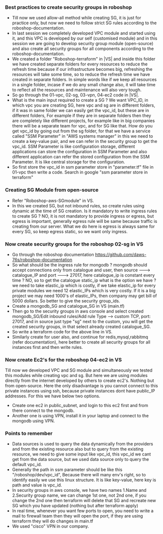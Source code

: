### Best practices to create security groups in roboshop
- Till now we used allow-all method while creating SG, it is just for practice only, but now we need to follow
  strict SG rules according to the roboshop-documentation.
- In last session we completely developed VPC module and started using it, and this VPC is developed by our
  self (customised module) and in this session we are going to develop security group module (open-source) and
  also create all security groups for all components according to the roboshop-documentation.
- We created a folder "Roboshop-terraform" in |VS| and inside this folder we have created separate folders 
  for every resources to reduce the refresh time because if our infrastructure becomes big, refreshing the 
  resources will take some time, so to reduce the refresh time we have created in separate folders. In simple
  words like if we keep all resources in a single folder, incase if we do any small change also, it will take
  time to reflect all the resources and maintenance will also very tough.
- So go through the 01-vpc, 02-sg, 03-vpn, 04-ec2 code in |VS|.
- What is the main input required to create a SG ? We want VPC_ID, in which vpc you are creating SG, here vpc
  and sg are in different folders, if it was in same folder we can easily get the vpc_id, but these are in
  different folders, For example if they are in separate folders then they are completely like different
  projects, for example like in big companies there will be a separate team for vpc, and for SG like that. How
  do you get vpc_id by going out from the sg folder, for that we have a service called "SSM Parameter" in "AWS
  systems manager" in this we need to create a key-value pair, and we can refer in the security group to get
  the vpc_id. SSM Parameter is like configuration storage, different applications can store the configuration
  in SSM Parameter and also different application can refer the stored configuration from the SSM Parameter.
  It is like central storage for the configuration.
- So first store the vpc_id in ssm parameter store in "parameter.tf" file in 01-vpc then write a code. Search
  in google "ssm parameter store in terraform"

### Creating SG Module from open-source
- Refer "Roboshop-aws-SGmodule" in VS.
- In this we created SG, but not inbound rules, so create rules using dynamic at the time of SG creation. Is it
  mandatory to write ingress rules to create SG ? NO, it is not mandatory to provide ingress or egress, but
  egress is important, generally egress rule will be same because traffic is creating from our server. What we
  do here is egress is always same for every SG, so keep egress static, so we want only ingress.

### Now create security groups for the roboshop 02-sg in VS
- Go through the roboshop documentation https://github.com/daws-76s/roboshop-documentation
- So what should be the ingress rule for mongodb ? mongodb should accept connections only from catalogue and
  user, then source ---> catalogue_IP and port ---> 27017, here catalogue_ip is constant every time ? NO, so
  to get the catalogue static_ip what is the option we have ? we need to take elastic_ip which is costly, if
  we take elastic_ip for every private modules we need 12 elastic_IPs which is very costly. If it is a big
  project we may need 1000's of elastic_IPs, then company may get bill of 5000 dollars. So better to give the
  security group_ids.
- Create a mongodb_SG and catalogue_SG in VS (main.tf)
- Then go to the security groups in aws console and select created mongodb_SG/Edit inbound rules/Add rule
  Type --> custom TCP, port: 27017, and in source just type "sg" next to the custom, you will get the created
  security groups, in that select already created catalogue_SG.
- So write a terraform code for the above line in VS.
- Similarly create for user also, and continue for redis,mysql,rabbitmq (refer documentation), here better
  to create all security groups for all instances first and then write rules.

### Now create Ec2's for the roboshop 04-ec2 in VS
Till now we developed VPC and SG module and simultaneously we tested this modules while creating vpc and sg.
But here we are using modules directly from the internet developed by others to create ec2's. Nothing but from open-source. Here the only disadvantage is you cannot connect to this private instances using ssh, because private instances dont have public_IP addresses. For this we have below two options.
- Create one ec2 in public_subnet, and login to this ec2 first and from there connect to the mongodb.
- Another one is using VPN, install it in your laptop and connect to the mongodb using VPN.

### Points to remember
- Data sources is used to query the data dynamically from the providers and from the existing resource also
  but to query from the existing resource, we need to give some input like vpc_id, this vpc_id we cant get 
  from the data source, but we used data source only to query the default vpc_id.
- Generally the path in ssm parameter should be like this "/roboshop/dev/vpc_id", Because there will many
  env's right, so to identify easily we use this linux structure. It is like key-value, here key is path and
  value is vpc_id.
- In security groups in aws console, we have two names 1.Name and 2.Security group name, we can change 1st one,
  not 2nd one, if you change the 2nd one then terraform will delete that SG and recreate new SG which you have
  updated (nothing but after terraform apply)
- In real time, whenever you want few ports to open, you need to write a mail to firewall team then they will
  open the port, if they are using terraform they will do changes in main.tf
- We used "cisco" VPN in our company.
